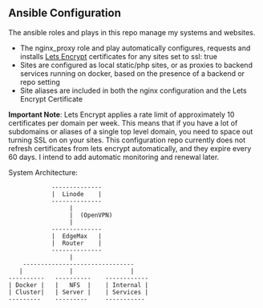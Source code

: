 Ansible Configuration
------

The ansible roles and plays in this repo manage my systems and websites.  

  - The nginx_proxy role and play automatically configures, requests and installs [Lets Encrypt](https://letsencrypt.org) certificates for any sites set to ssl: true
  - Sites are configured as local static/php sites, or as proxies to backend services running on docker, based on the presence of a backend or repo setting
  - Site aliases are included in both the nginx configuration and the Lets Encrypt Certificate

**Important Note**: Lets Encrypt applies a rate limit of approximately 10 certificates per domain per week.  This means that if you have a lot of subdomains or aliases of a single top level domain, you need to space out turning SSL on on your sites.   This configuration repo currently does not refresh certificates from lets encrypt automatically, and they expire every 60 days.  I intend to add automatic monitoring and renewal later.

System Architecture:


                --------------
                |  Linode    |
                --------------
                     |
                     |  (OpenVPN)
                     |
                --------------     
                |  EdgeMax   |
                |  Router    |
                --------------
                     |
        -------------------------------
       |             |                |
    ----------   ----------    ------------
    | Docker |   |   NFS  |    | Internal |
    | Cluster|   | Server |    | Services |
    ---------    ---------     -----------


